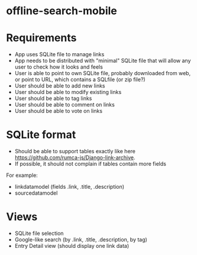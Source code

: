 # offline-search-mobile

# Requirements

 - App uses SQLite file to manage links
 - App needs to be distributed with "minimal" SQLite file that will allow any user to check how it looks and feels
 - User is able to point to own SQLite file, probably downloaded from web, or point to URL, which contains a SQLfile (or zip file?)
 - User should be able to add new links
 - User should be able to modify existing links
 - User should be able to tag links
 - User should be able to comment on links
 - User should be able to vote on links

# SQLite format

 - Should be able to support tables exactly like here https://github.com/rumca-js/Django-link-archive.
 - If possible, it should not complain if tables contain more fields

For example:
 - linkdatamodel (fields .link, .title, .description)
 - sourcedatamodel

# Views
 - SQLite file selection
 - Google-like search (by .link, .title, .description, by tag)
 - Entry Detail view (should display one link data)

